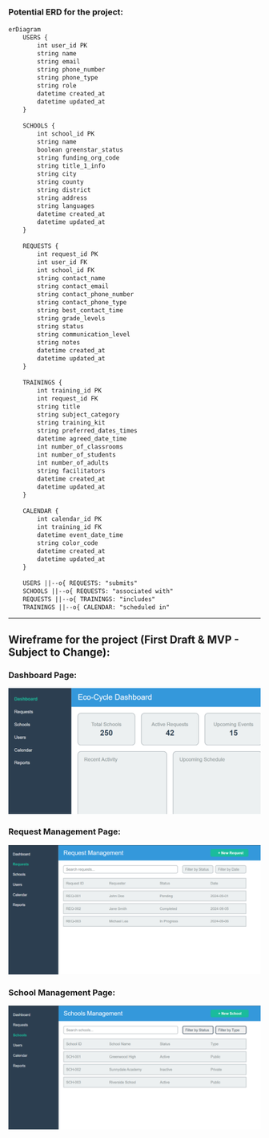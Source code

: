 ### Potential ERD for the project:

```mermaid
erDiagram
    USERS {
        int user_id PK
        string name
        string email
        string phone_number
        string phone_type
        string role
        datetime created_at
        datetime updated_at
    }
    
    SCHOOLS {
        int school_id PK
        string name
        boolean greenstar_status
        string funding_org_code
        string title_1_info
        string city
        string county
        string district
        string address
        string languages
        datetime created_at
        datetime updated_at
    }
    
    REQUESTS {
        int request_id PK
        int user_id FK
        int school_id FK
        string contact_name
        string contact_email
        string contact_phone_number
        string contact_phone_type
        string best_contact_time
        string grade_levels
        string status
        string communication_level
        string notes
        datetime created_at
        datetime updated_at
    }
    
    TRAININGS {
        int training_id PK
        int request_id FK
        string title
        string subject_category
        string training_kit
        string preferred_dates_times
        datetime agreed_date_time
        int number_of_classrooms
        int number_of_students
        int number_of_adults
        string facilitators
        datetime created_at
        datetime updated_at
    }

    CALENDAR {
        int calendar_id PK
        int training_id FK
        datetime event_date_time
        string color_code
        datetime created_at
        datetime updated_at
    }

    USERS ||--o{ REQUESTS: "submits"
    SCHOOLS ||--o{ REQUESTS: "associated with"
    REQUESTS ||--o{ TRAININGS: "includes"
    TRAININGS ||--o{ CALENDAR: "scheduled in"

```

<hr> 

## Wireframe for the project (First Draft & MVP - Subject to Change):

### Dashboard Page:
![Mockup Image](./mockups/dashboard.png)

### Request Management Page:
![Mockup Image](./mockups/requestpage.png)

### School Management Page:
![Mockup Image](./mockups/schoolsection.png)